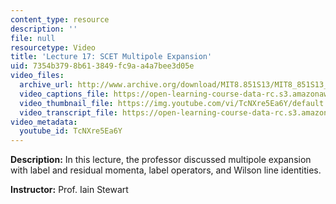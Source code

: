 ```yaml
---
content_type: resource
description: ''
file: null
resourcetype: Video
title: 'Lecture 17: SCET Multipole Expansion'
uid: 7354b379-8b61-3849-fc9a-a4a7bee3d05e
video_files:
  archive_url: http://www.archive.org/download/MIT8.851S13/MIT8_851S13_lec17_300k.mp4
  video_captions_file: https://open-learning-course-data-rc.s3.amazonaws.com/8-851-effective-field-theory-spring-2013/913953c5ef4652a38a79f9ba9fbcbed7_TcNXre5Ea6Y.vtt
  video_thumbnail_file: https://img.youtube.com/vi/TcNXre5Ea6Y/default.jpg
  video_transcript_file: https://open-learning-course-data-rc.s3.amazonaws.com/8-851-effective-field-theory-spring-2013/ad88d925925b94d33c7cb419a63336b9_TcNXre5Ea6Y.pdf
video_metadata:
  youtube_id: TcNXre5Ea6Y
---
```


**Description:** In this lecture, the professor discussed multipole expansion with label and residual momenta, label operators, and Wilson line identities.

**Instructor:** Prof. Iain Stewart